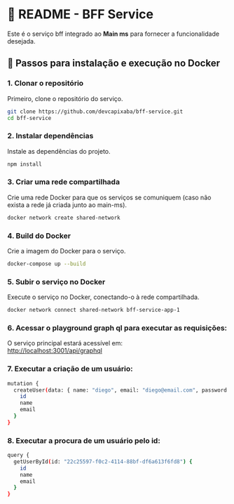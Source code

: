 
# 📖 README - BFF Service

Este é o serviço bff integrado ao **Main ms** para fornecer a funcionalidade desejada.

## 🔧 Passos para instalação e execução no Docker

### 1. Clonar o repositório
Primeiro, clone o repositório do serviço.

```bash
git clone https://github.com/devcapixaba/bff-service.git
cd bff-service
```

### 2. Instalar dependências
Instale as dependências do projeto.

```bash
npm install
```

### 3. Criar uma rede compartilhada
Crie uma rede Docker para que os serviços se comuniquem (caso não exista a rede já criada junto ao main-ms).

```bash
docker network create shared-network
```

### 4. Build do Docker
Crie a imagem do Docker para o serviço.

```bash
docker-compose up --build
```

### 5. Subir o serviço no Docker
Execute o serviço no Docker, conectando-o à rede compartilhada.

```bash
docker network connect shared-network bff-service-app-1
```

### 6. Acessar o playground graph ql para executar as requisições:
O serviço principal estará acessível em:  
[http://localhost:3001/api/graphql](http://localhost:3001/api/graphql)

### 7. Executar a criação de um usuário:

```bash
mutation {
  createUser(data: { name: "diego", email: "diego@email.com", password: "password123" }) {
    id
    name
    email
  }
}

```

### 8. Executar a procura de um usuário pelo id:

```bash
query {
  getUserById(id: "22c25597-f0c2-4114-88bf-df6a613f6fd8") {
    id
    name
    email
  }
}

```